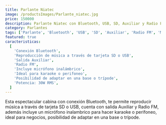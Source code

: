 ```yaml
---
title: Parlante Niatec
image: /productsImages/Parlante_niatec.jpg
price: 150000
description: Parlante Niatec con Bluetooth, USB, SD, Auxiliar y Radio FM, incluye micrófono inalámbrico.
category: Parlantes
tags: ['Parlante', 'Bluetooth', 'USB', 'SD', 'Auxiliar', 'Radio FM', 'Micrófono inalámbrico', 'Bluetooth']
featured: true
caracteristicas:
  [
    'Conexión Bluetooth',
    'Reproducción de música a través de tarjeta SD o USB',
    'Salida Auxiliar',
    'Radio FM',
    'Incluye micrófono inalámbrico',
    'Ideal para karaoke o perifoneo',
    'Posibilidad de adaptar en una base o trípode',
    'Potencia: 30W RMS',
  ]
---
```


Esta espectacular cabina con conexión Bluetooth,
te permite reproducir música a través de tarjeta SD o USB, cuenta con salida Auxiliar y Radio FM, además incluye un micrófono inalambrico para hacer karaoke o perifoneo, ideal para negocios, posibilidad de adaptar en una base o trípode.
